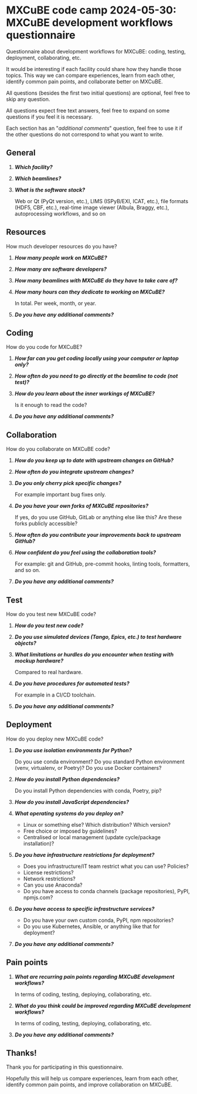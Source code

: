 # MXCuBE code camp 2024-05-30: MXCuBE development workflows questionnaire

Questionnaire about development workflows for MXCuBE:
coding, testing, deployment, collaborating, etc.

It would be interesting if each facility could share how they handle those topics.
This way we can compare experiences, learn from each other,
identify common pain points, and collaborate better on MXCuBE.

All questions (besides the first two initial questions) are optional,
feel free to skip any question.

All questions expect free text answers,
feel free to expand on some questions if you feel it is necessary.

Each section has an "*additional comments*" question,
feel free to use it if the other questions do not correspond to what you want to write.


## General

1. ***Which facility?***

1. ***Which beamlines?***

1. ***What is the software stack?***

    Web or Qt (PyQt version, etc.),
    LIMS (ISPyB/EXI, ICAT, etc.),
    file formats (HDF5, CBF, etc.),
    real-time image viewer (Albula, Braggy, etc.),
    autoprocessing workflows,
    and so on


## Resources

How much developer resources do you have?

1. ***How many people work on MXCuBE?***

1. ***How many are software developers?***

1. ***How many beamlines with MXCuBE do they have to take care of?***

1. ***How many hours can they dedicate to working on MXCuBE?***

    In total. Per week, month, or year.

1. ***Do you have any additional comments?***


## Coding

How do you code for MXCuBE?

1. ***How far can you get coding locally using your computer or laptop only?***

1. ***How often do you need to go directly at the beamline to code (not test)?***

1. ***How do you learn about the inner workings of MXCuBE?***

    Is it enough to read the code?

1. ***Do you have any additional comments?***


## Collaboration

How do you collaborate on MXCuBE code?

1. ***How do you keep up to date with upstream changes on GitHub?***

1. ***How often do you integrate upstream changes?***

1. ***Do you only cherry pick specific changes?***

    For example important bug fixes only.

1. ***Do you have your own forks of MXCuBE repositories?***

    If yes, do you use GitHub, GitLab or anything else like this?
    Are these forks publicly accessible?

1. ***How often do you contribute your improvements back to upstream GitHub?***

1. ***How confident do you feel using the collaboration tools?***

    For example: git and GitHub, pre-commit hooks, linting tools, formatters, and so on.

1. ***Do you have any additional comments?***


## Test

How do you test new MXCuBE code?

1. ***How do you test new code?***

1. ***Do you use simulated devices (Tango, Epics, etc.) to test hardware objects?***

1. ***What limitations or hurdles do you encounter when testing with mockup hardware?***

    Compared to real hardware.

1. ***Do you have procedures for automated tests?***

    For example in a CI/CD toolchain.

1. ***Do you have any additional comments?***


## Deployment

How do you deploy new MXCuBE code?

1. ***Do you use isolation environments for Python?***

    Do you use conda environment?
    Do you standard Python environment (venv, virtualenv, or Poetry)?
    Do you use Docker containers?

1. ***How do you install Python dependencies?***

    Do you install Python dependencies with conda, Poetry, pip?

1. ***How do you install JavaScript dependencies?***

1. ***What operating systems do you deploy on?***

    * Linux or something else? Which distribution? Which version?
    * Free choice or imposed by guidelines?
    * Centralised or local management (update cycle/package installation)?

1. ***Do you have infrastructure restrictions for deployment?***

    * Does you infrastructure/IT team restrict what you can use? Policies?
    * License restrictions?
    * Network restrictions?
    * Can you use Anaconda?
    * Do you have access to conda channels (package repositories), PyPI, npmjs.com?

1. ***Do you have access to specific infrastructure services?***

    * Do you have your own custom conda, PyPI, npm repositories?
    * Do you use Kubernetes, Ansible, or anything like that for deployment?

1. ***Do you have any additional comments?***


## Pain points

1. ***What are recurring pain points regarding MXCuBE development workflows?***

    In terms of coding, testing, deploying, collaborating, etc.

1. ***What do you think could be improved regarding MXCuBE development workflows?***

    In terms of coding, testing, deploying, collaborating, etc.

1. ***Do you have any additional comments?***


## Thanks!

Thank you for participating in this questionnaire.

Hopefully this will help us compare experiences, learn from each other,
identify common pain points, and improve collaboration on MXCuBE.
